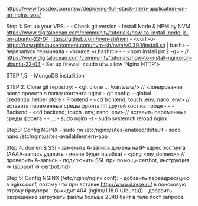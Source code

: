 https://www.fossdex.com/new/deploying-full-stack-mern-application-on-an-nginx-vps/



Step 1: Set up your VPS:
    - <sudo apt update>
    - Check git version
    - Install Node & NPM by NVM
        https://www.digitalocean.com/community/tutorials/how-to-install-node-js-on-ubuntu-22-04
        https://github.com/nvm-sh/nvm
            - <curl -o- https://raw.githubusercontent.com/nvm-sh/nvm/v0.39.1/install.sh | bash>
            - перезапуск терминала
            - <source ~/.bashrc>
            - <nvm install v18.15.0>
    - <npm install pm2 -g>
    - <sudo apt install nginx> // https://www.digitalocean.com/community/tutorials/how-to-install-nginx-on-ubuntu-22-04
        - Set up firewall <sudo ufw allow 'Nginx HTTP'>

STEP 1,5: 
    - MongoDB installition
    
STEP 2: Clone git repositry:
    - <git clone ... /var/www/> // клонирование всего проекта в папку контента nginx
        - git config --global credential.helper store
    - Frontend
        - <cd frontend; touch .env; nano .env> // вставить переменные среды фронта !!!! другой хост на проде
        - <npm install>
        - <npm run build>
    - Backend
        - <cd backend; touch .env; nano .env> // вставить переменные среды фронта
        - <pm2 start index.js>
        - ...
        - sudo nginx -t
        - sudo systemctl reload nginx

Step3: Config NGINX
    - sudo rm /etc/nginx/sites-enabled/default
    - sudo nano /etc/nginx/sites-available/mern-app

Step 4: domen & SSl
    - заменить А-запись домена на IP-адрес хостинга (АААА-запись удалить - иначе будет ошибка)
        - <ping <my_domen>> // проверить А-запись
    - подключить SSL при помощи certbot, инструкция -> (support -> certbot.md)

Step 5: Config NGINX (/etc/nginx/nginx.conf):
    - добавить переадресацию в nginx.conf, потому что при вставке http://www.davse.ru/ в поисковую строку браузера - выхидит 404 (nginx/1.18.0 (Ubuntu))
    - добавить разрешение загружать файлы больше 2048 байт в теле пост запроса.





